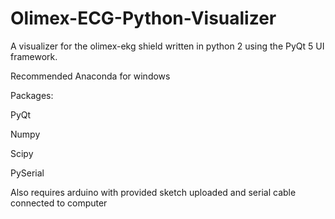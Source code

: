 # Olimex-ECG-Python-Visualizer

A visualizer for the olimex-ekg shield written in python 2 using the PyQt 5 UI framework.


Recommended Anaconda for windows


Packages:

PyQt

Numpy

Scipy

PySerial


Also requires arduino with provided sketch uploaded and serial cable connected to computer